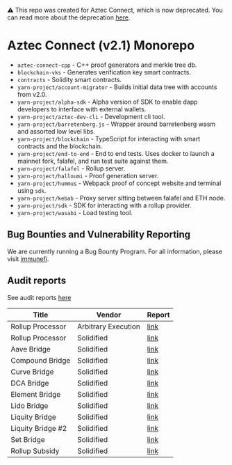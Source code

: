 ⚠️ This repo was created for Aztec Connect, which is now deprecated. You can read more about the deprecation [here](https://docs.aztec.network/aztec_connect_sunset).

# Aztec Connect (v2.1) Monorepo

- `aztec-connect-cpp` - C++ proof generators and merkle tree db.
- `blockchain-vks` - Generates verification key smart contracts.
- `contracts` - Solidity smart contracts.
- `yarn-project/account-migrator` - Builds initial data tree with accounts from v2.0.
- `yarn-project/alpha-sdk` - Alpha version of SDK to enable dapp developers to interface with external wallets.
- `yarn-project/aztec-dev-cli` - Development cli tool.
- `yarn-project/barretenberg.js` - Wrapper around barretenberg wasm and assorted low level libs.
- `yarn-project/blockchain` - TypeScript for interacting with smart contracts and the blockchain.
- `yarn-project/end-to-end` - End to end tests. Uses docker to launch a mainnet fork, falafel, and run test suite against them.
- `yarn-project/falafel` - Rollup server.
- `yarn-project/halloumi` - Proof generation server.
- `yarn-project/hummus` - Webpack proof of concept website and terminal using `sdk`.
- `yarn-project/kebab` - Proxy server sitting between falafel and ETH node.
- `yarn-project/sdk` - SDK for interacting with a rollup provider.
- `yarn-project/wasabi` - Load testing tool.

## Bug Bounties and Vulnerability Reporting

We are currently running a Bug Bounty Program. For all information, please visit [immunefi](https://immunefi.com/bounty/aztecnetwork/).

## Audit reports

See audit reports [here](https://github.com/AztecProtocol/aztec-security/tree/main/Audits)

| Title             | Vendor              | Report                                                                                                                                  |
| ----------------- | ------------------- | --------------------------------------------------------------------------------------------------------------------------------------- |
| Rollup Processor  | Arbitrary Execution | [link](https://github.com/AztecProtocol/aztec-security/blob/main/Audits/Aztec_20221014.pdf)                                             |
| Rollup Processor  | Solidified          | [link](<https://github.com/AztecProtocol/aztec-security/blob/main/Audits/Audit%20Report%20-%20Aztec%20(1).pdf>)                         |
| Aave Bridge       | Solidified          | [link](https://github.com/AztecProtocol/aztec-security/blob/main/Audits/Audit%20Report%20-%20Aztec%20Aave%20Bridge.pdf)                 |
| Compound Bridge   | Solidified          | [link](https://github.com/AztecProtocol/aztec-security/blob/main/Audits/Audit%20Report%20-%20Aztec%20Compound%20Bridge.pdf)             |
| Curve Bridge      | Solidified          | [link](https://github.com/AztecProtocol/aztec-security/blob/main/Audits/Audit%20Report%20-%20Aztec%20Curve%20Bridge.pdf)                |
| DCA Bridge        | Solidified          | [link](https://github.com/AztecProtocol/aztec-security/blob/main/Audits/Audit%20Report%20-%20Aztec%20DCA%20Bridge.pdf)                  |
| Element Bridge    | Solidified          | [link](https://github.com/AztecProtocol/aztec-security/blob/main/Audits/Audit%20Report%20-%20Aztec%20Element%20Bridge.pdf)              |
| Lido Bridge       | Solidified          | [link](https://github.com/AztecProtocol/aztec-security/blob/main/Audits/Audit%20Report%20-%20Aztec%20Lido%20Bridge.pdf)                 |
| Liquity Bridge    | Solidified          | [link](https://github.com/AztecProtocol/aztec-security/blob/main/Audits/Audit%20Report%20-%20Aztec%20Liquity%20Bridge.pdf)              |
| Liquity Bridge #2 | Solidified          | [link](https://github.com/AztecProtocol/aztec-security/blob/main/Audits/Audit%20Report%20-%20Aztec%20Liquity%20Trove%20Bridge%20II.pdf) |
| Set Bridge        | Solidified          | [link](https://github.com/AztecProtocol/aztec-security/blob/main/Audits/Audit%20Report%20-%20Aztec%20Set%20Bridge.pdf)                  |
| Rollup Subsidy    | Solidified          | [link](https://github.com/AztecProtocol/aztec-security/blob/main/Audits/Audit%20Report%20-%20Aztec%20Subsidy%20Contract.pdf)            |
